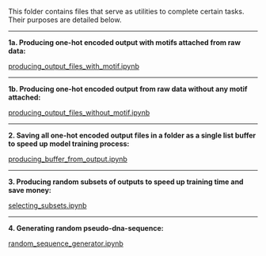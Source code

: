This folder contains files that serve as utilities to complete certain tasks. Their purposes are detailed below.

---

**1a. Producing one-hot encoded output with motifs attached from raw data:**

[producing_output_files_with_motif.ipynb](producing_output_files_with_motif.ipynb)

---

**1b. Producing one-hot encoded output from raw data without any motif attached:**

[producing_output_files_without_motif.ipynb](producing_output_files_without_motif.ipynb)

---

**2. Saving all one-hot encoded output files in a folder as a single list buffer to speed up model training process:**

[producing_buffer_from_output.ipynb](producing_buffer_from_output.ipynb)

---

**3. Producing random subsets of outputs to speed up training time and save money:**

[selecting_subsets.ipynb](selecting_subsets.ipynb)

---

**4. Generating random pseudo-dna-sequence:**

[random_sequence_generator.ipynb](random_sequence_generator.ipynb)
